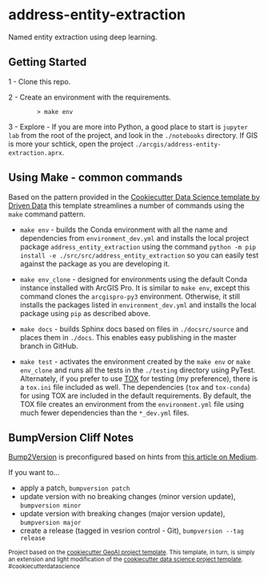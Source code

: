 # address-entity-extraction

Named entity extraction using deep learning.

## Getting Started

1 - Clone this repo.

2 - Create an environment with the requirements.
    
```
        > make env
```

3 - Explore - If you are more into Python, a good place to start is `jupyter lab` from the root of the project, and look in the `./notebooks` directory. If GIS is more your schtick, open the project `./arcgis/address-entity-extraction.aprx`.

## Using Make - common commands

Based on the pattern provided in the [Cookiecutter Data Science template by Driven Data](https://drivendata.github.io/cookiecutter-data-science/) this template streamlines a number of commands using the `make` command pattern.

- `make env` - builds the Conda environment with all the name and dependencies from `environment_dev.yml` and installs the local project package `address_entity_extraction` using the command `python -m pip install -e ./src/src/address_entity_extraction` so you can easily test against the package as you are developing it.

- `make env_clone` - designed for environments using the default Conda instance installed with ArcGIS Pro. It is similar to `make env`, except this command clones the `arcgispro-py3` environment. Otherwise, it still installs the packages listed in `environment_dev.yml` and installs the local package using `pip` as described above.

- `make docs` - builds Sphinx docs based on files in `./docsrc/source` and places them in `./docs`. This enables easy publishing in the master branch in GitHub.

- `make test` - activates the environment created by the `make env` or `make env_clone` and runs all the tests in the `./testing` directory using PyTest. Alternately, if you prefer to use [TOX](https://tox.readthedocs.io) for testing (my preference), there is a `tox.ini` file included as well. The dependencies (`tox` and `tox-conda`) for using TOX are included in the default requirements. By default, the TOX file creates an environment from the `environment.yml` file using much fewer dependencies than the `*_dev.yml` files.

## BumpVersion Cliff Notes

[Bump2Version](https://github.com/c4urself/bump2version) is preconfigured based on hints from [this article on Medium](https://williamhayes.medium.com/versioning-using-bumpversion-4d13c914e9b8).

If you want to...

- apply a patch, `bumpversion patch`
- update version with no breaking changes (minor version update), `bumpversion minor`
- update version with breaking changes (major version update), `bumpversion major`
- create a release (tagged in vesrion control - Git), `bumpversion --tag release`

<p><small>Project based on the <a target="_blank" href="https://github.com/knu2xs/cookiecutter-geoai">cookiecutter GeoAI project template</a>. This template, in turn, is simply an extension and light modification of the <a target="_blank" href="https://drivendata.github.io/cookiecutter-data-science/">cookiecutter data science project template</a>. #cookiecutterdatascience</small></p>
